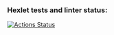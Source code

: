 ### Hexlet tests and linter status:
[![Actions Status](https://github.com/IPman47/frontend-project-44/actions/workflows/hexlet-check.yml/badge.svg)](https://github.com/IPman47/frontend-project-44/actions)